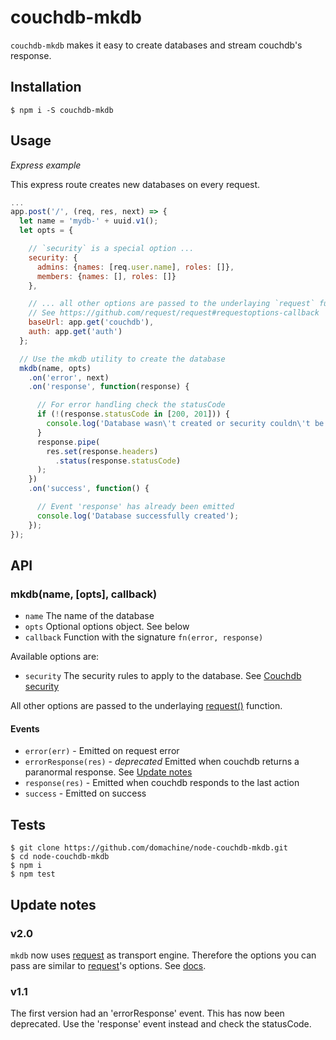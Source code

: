 # couchdb-mkdb

`couchdb-mkdb` makes it easy to create databases and stream couchdb's response.

## Installation

    $ npm i -S couchdb-mkdb

## Usage

*Express example*

This express route creates new databases on every request.
```js
...
app.post('/', (req, res, next) => {
  let name = 'mydb-' + uuid.v1();
  let opts = {

    // `security` is a special option ...
    security: {
      admins: {names: [req.user.name], roles: []},
      members: {names: [], roles: []}
    },

    // ... all other options are passed to the underlaying `request` function.
    // See https://github.com/request/request#requestoptions-callback
    baseUrl: app.get('couchdb'),
    auth: app.get('auth')
  };

  // Use the mkdb utility to create the database
  mkdb(name, opts)
    .on('error', next)
    .on('response', function(response) {

      // For error handling check the statusCode
      if (!(response.statusCode in [200, 201])) {
        console.log('Database wasn\'t created or security couldn\'t be updated');
      }
      response.pipe(
        res.set(response.headers)
          .status(response.statusCode)
      );
    })
    .on('success', function() {

      // Event 'response' has already been emitted
      console.log('Database successfully created');
    });
});
```

## API

### mkdb(name, [opts], callback)

  - `name` The name of the database
  - `opts` Optional options object. See below
  - `callback` Function with the signature `fn(error, response)`

Available options are:

  - `security` The security rules to apply to the database.  See [Couchdb security](http://docs.couchdb.org/en/1.6.1/api/database/security.html)

All other options are passed to the underlaying
[request()](https://github.com/request/request#requestoptions-callback)
function.

#### Events

  * `error(err)` - Emitted on request error
  * `errorResponse(res)` - *deprecated* Emitted when couchdb returns a paranormal response. See [Update notes](#update-notes)
  * `response(res)` - Emitted when couchdb responds to the last action
  * `success` - Emitted on success

## Tests

    $ git clone https://github.com/domachine/node-couchdb-mkdb.git
    $ cd node-couchdb-mkdb
    $ npm i
    $ npm test

## Update notes

### v2.0

`mkdb` now uses [request](https://github.com/request/request) as transport
engine.  Therefore the options you can pass are similar to
[request](https://github.com/request/request)'s options.  See
[docs](https://github.com/request/request#requestoptions-callback).

### v1.1

The first version had an 'errorResponse' event.  This has now been deprecated.
Use the 'response' event instead and check the statusCode.
